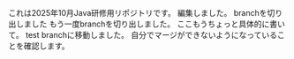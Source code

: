 これは2025年10月Java研修用リポジトリです。
編集しました。
branchを切り出しました
もう一度branchを切り出しました。
ここもうちょっと具体的に書いて。
test branchに移動しました。
自分でマージができないようになっていることを確認します。

